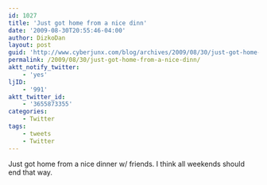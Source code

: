 ```yaml
---
id: 1027
title: 'Just got home from a nice dinn'
date: '2009-08-30T20:55:46-04:00'
author: DizkoDan
layout: post
guid: 'http://www.cyberjunx.com/blog/archives/2009/08/30/just-got-home-from-a-nice-dinn/'
permalink: /2009/08/30/just-got-home-from-a-nice-dinn/
aktt_notify_twitter:
    - 'yes'
ljID:
    - '991'
aktt_twitter_id:
    - '3655873355'
categories:
    - Twitter
tags:
    - tweets
    - Twitter
---
```


Just got home from a nice dinner w/ friends. I think all weekends should end that way.